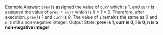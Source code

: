 Example Answer:
`prev` is assigned the value of `curr` which is 1, and `curr` is assigned the value of `prev * curr` which is 0 * 1 = 0. Therefore, after execution, `prev` is 1 and `curr` is 0. The value of `i` remains the same as 0 and `n` is still a non-negative integer.
Output State: **prev is 1, curr is 0, i is 0, n is a non-negative integer**